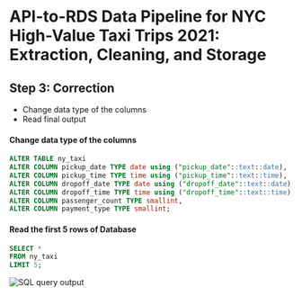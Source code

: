 # API-to-RDS Data Pipeline for NYC High-Value Taxi Trips 2021: Extraction, Cleaning, and Storage
## Step 3: Correction
- Change data type of the columns 
- Read final output
 
#### Change data type of the columns 

```sql
ALTER TABLE ny_taxi
ALTER COLUMN pickup_date TYPE date using ("pickup_date"::text::date),
ALTER COLUMN pickup_time TYPE time using ("pickup_time"::text::time),
ALTER COLUMN dropoff_date TYPE date using ("dropoff_date"::text::date),
ALTER COLUMN dropoff_time TYPE time using ("dropoff_time"::text::time),
ALTER COLUMN passenger_count TYPE smallint,
ALTER COLUMN payment_type TYPE smallint;
```

#### Read the first 5 rows of Database

```sql
SELECT *
FROM ny_taxi
LIMIT 5;
```

<img src="https://github.com/iliamunaev/ny_taxi_data/blob/main/pics/final_result_SQL.png" alt="SQL query output">

